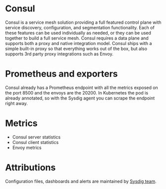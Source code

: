 # Consul
Consul is a service mesh solution providing a full featured control plane with service discovery, configuration, and segmentation functionality. Each of these features can be used individually as needed, or they can be used together to build a full service mesh. Consul requires a data plane and supports both a proxy and native integration model. Consul ships with a simple built-in proxy so that everything works out of the box, but also supports 3rd party proxy integrations such as Envoy.

# Prometheus and exporters
Consul already has a Prometheus endpoint with all the metrics exposed on the port 8500 and the envoys are the 20200. In Kubernetes the pod is already annotated, so with the Sysdig agent you can scrape the endpoint right away.

# Metrics
- Consul server statistics
- Consul client statistics
- Envoy metrics

# Attributions
Configuration files, dashboards and alerts are maintained by [Sysdig team](https://sysdig.com/).